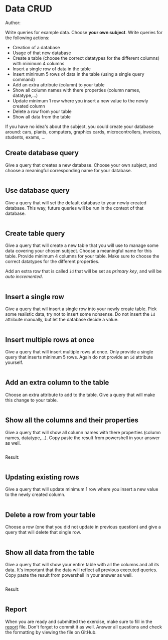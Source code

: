 # Data CRUD

Author: <!-- TODO: Change author name -->

Write queries for example data. Choose **your own subject**. Write queries for the following actions:

* Creation of a database
* Usage of that new database
* Create a table (choose the correct datatypes for the different columns) with minimum 4 columns
* Insert a single row of data in the table
* Insert minimum 5 rows of data in the table (using a single query command)
* Add an extra attribute (column) to your table
* Show all column names with there properties (column names, datatype,...)
* Update minimum 1 row where you insert a new value to the newly created column
* Delete a row from your table
* Show all data from the table

If you have no idea's about the subject, you could create your database around: cars, plants, computers, graphics cards, microcontrollers, invoices, students, exams, ...

## Create database query

Give a query that creates a new database. Choose your own subject, and choose a meaningful corresponding name for your database.

```sql

```

## Use database query

Give a query that will set the default database to your newly created database. This way, future queries will be run in the context of that database.

```sql

```

## Create table query

Give a query that will create a new table that you will use to manage some data covering your chosen subject. Choose a meaningful name for this table.
Provide minimum 4 columns for your table. Make sure to choose the correct datatypes for the different properties.

Add an extra row that is called `id` that will be set as *primary key*, and will be *auto incremented*.

```sql

```

## Insert a single row

Give a query that wil insert a single row into your newly create table. Pick some realistic data, try not to insert some nonsense. Do not insert the `id` attribute manually, but let the database decide a value.

```sql

```

## Insert multiple rows at once

Give a query that will insert multiple rows at once. Only provide a single query that inserts minimum 5 rows. Again do not provide an `id` attribute yourself.

```sql

```

## Add an extra column to the table

Choose an extra attribute to add to the table. Give a query that will make this change to your table.

```sql

```

## Show all the columns and their properties

Give a query that will show all column names with there properties (column names, datatype,...). Copy paste the result from powershell in your answer as well.

```sql

```

Result:

```text

```

## Updating existing rows

Give a query that will update minimum 1 row where you insert a new value to the newly created column.

```sql

```

## Delete a row from your table

Choose a row (one that you did not update in previous question) and give a query that will delete that single row.

```sql

```

## Show all data from the table

Give a query that will show your entire table with all the columns and all its data. It's important that the data will reflect all previous executed queries. Copy paste the result from powershell in your answer as well.

```sql

```

Result:

```text

```

## Report

When you are ready and submitted the exercise, make sure to fill in the [report](./REPORT.md) file. Don't forget to commit it as well. Answer all questions and check the formatting by viewing the file on GitHub.
